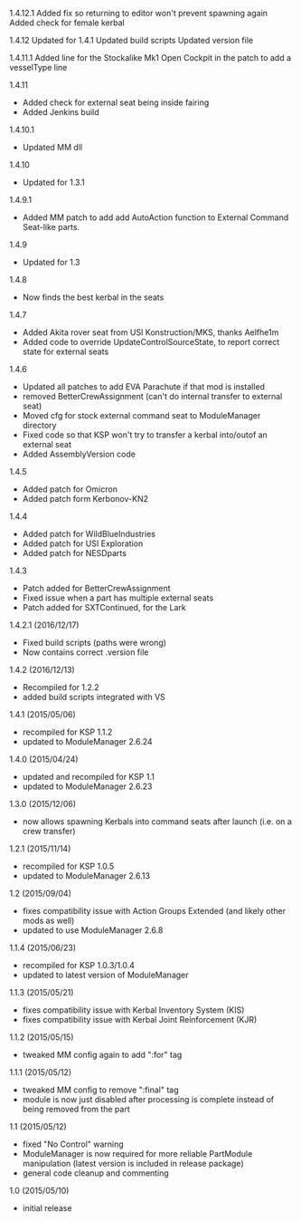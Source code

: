 1.4.12.1
	Added fix so returning to editor won't prevent spawning again
	Added check for female kerbal 

1.4.12
	Updated for 1.4.1
	Updated build scripts
	Updated version file

1.4.11.1
	Added line for the Stockalike Mk1 Open Cockpit in the patch to add a vesselType line

1.4.11
- Added check for external seat being inside fairing
- Added Jenkins build

1.4.10.1
 - Updated MM dll

1.4.10
 - Updated for 1.3.1

1.4.9.1
- Added MM patch to add add AutoAction function to External Command Seat-like parts. 

1.4.9
- Updated for 1.3

1.4.8
- Now finds the best kerbal in the seats

1.4.7
- Added Akita rover seat from USI Konstruction/MKS, thanks Aelfhe1m
- Added code to override UpdateControlSourceState, to report correct state for external seats

1.4.6
- Updated all patches to add EVA Parachute if that mod is installed
- removed BetterCrewAssignment (can't do internal transfer to external seat)
- Moved cfg for stock external command seat to ModuleManager directory
- Fixed code so that KSP won't try to transfer a kerbal into/outof an external seat
- Added AssemblyVersion code

1.4.5
- Added patch for Omicron
- Added patch form Kerbonov-KN2

1.4.4
- Added patch for WildBlueIndustries
- Added patch for USI Exploration
- Added patch for NESDparts

1.4.3
- Patch added for BetterCrewAssignment
- Fixed issue when a part has multiple external seats
- Patch added for SXTContinued, for the Lark

1.4.2.1 (2016/12/17)
- Fixed build scripts (paths were wrong)
- Now contains correct .version file

1.4.2 (2016/12/13)
- Recompiled for 1.2.2
- added build scripts integrated with VS

1.4.1 (2015/05/06)
- recompiled for KSP 1.1.2
- updated to ModuleManager 2.6.24

1.4.0 (2015/04/24)
- updated and recompiled for KSP 1.1
- updated to ModuleManager 2.6.23

1.3.0 (2015/12/06)
- now allows spawning Kerbals into command seats after launch (i.e. on a crew transfer)

1.2.1 (2015/11/14)
- recompiled for KSP 1.0.5
- updated to ModuleManager 2.6.13

1.2 (2015/09/04)
- fixes compatibility issue with Action Groups Extended (and likely other mods as well)
- updated to use ModuleManager 2.6.8

1.1.4 (2015/06/23)
- recompiled for KSP 1.0.3/1.0.4
- updated to latest version of ModuleManager

1.1.3 (2015/05/21)
- fixes compatibility issue with Kerbal Inventory System (KIS)
- fixes compatibility issue with Kerbal Joint Reinforcement (KJR)

1.1.2 (2015/05/15)
- tweaked MM config again to add ":for" tag

1.1.1 (2015/05/12)
- tweaked MM config to remove ":final" tag
- module is now just disabled after processing is complete instead of being removed from the part

1.1 (2015/05/12)
- fixed "No Control" warning
- ModuleManager is now required for more reliable PartModule manipulation (latest version is included in release package)
- general code cleanup and commenting

1.0 (2015/05/10)
- initial release
